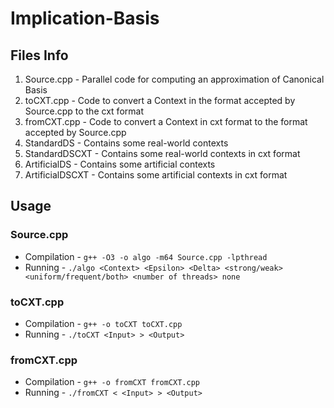 # Implication-Basis
## Files Info 
1. Source.cpp - Parallel code for computing an approximation of Canonical Basis
2. toCXT.cpp - Code to convert a Context in the format accepted by Source.cpp to the cxt format
3. fromCXT.cpp - Code to convert a Context in cxt format to the format accepted by Source.cpp
4. StandardDS - Contains some real-world contexts
5. StandardDSCXT - Contains some real-world contexts in cxt format
6. ArtificialDS - Contains some artificial contexts
7. ArtificialDSCXT - Contains some artificial contexts in cxt format

## Usage

### Source.cpp
- Compilation - `g++ -O3 -o algo -m64 Source.cpp -lpthread`
- Running - `./algo <Context> <Epsilon> <Delta> <strong/weak> <uniform/frequent/both> <number of threads> none`

### toCXT.cpp
- Compilation - `g++ -o toCXT toCXT.cpp`
- Running - `./toCXT <Input> > <Output>`

### fromCXT.cpp
- Compilation - `g++ -o fromCXT fromCXT.cpp`
- Running - `./fromCXT < <Input> > <Output>`
